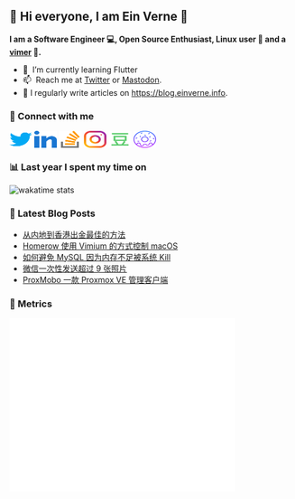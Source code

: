 ## 👋 Hi everyone, I am Ein Verne 👋

**I am a Software Engineer 💻, Open Source Enthusiast, Linux user :penguin: and a [vimer](https://github.com/einverne/dotfiles) :man:.**

- 🌱 &nbsp;I’m currently learning Flutter
- 📫 &nbsp;Reach me at [Twitter](https://twitter.com/einverne) or <a rel="me" href="https://m.einverne.info/@einverne">Mastodon</a>.
- 📝 I regularly write articles on <https://blog.einverne.info>.


### 🔗 Connect with me
<a href="https://twitter.com/einverne" target="_blank"><img align="center" src="images/twitter.svg" alt="twitter einverne" height="30" width="40" /></a>
<a href="https://linkedin.com/in/einverne" target="_blank"><img align="center" src="images/linked-in-alt.svg" alt="linkedin einverne" height="30" width="40" /></a>
<a href="https://stackoverflow.com/users/1820217/einverne" target="_blank"><img align="center" src="images/stack-overflow.svg" alt="stackoverflow einverne" height="30" width="40" /></a>
<a href="https://instagram.com/einverne" target="_blank"><img align="center" src="images/instagram.svg" alt="instagram einverne" height="30" width="40" /></a>
<a href="https://www.douban.com/people/einverne" target="_blank"><img align="center" src="images/douban.svg" alt="douban einverne" height="30" width="40" /></a>
<a href="https://homer.einverne.info" target="_blank"><img align="center" src="images/homer.svg" alt="einverne online services" height="30" width="40" /></a>

### 📊 Last year I spent my time on

![wakatime stats](https://github-readme-stats.vercel.app/api/wakatime?username=einverne&api_domain=wakapi.einverne.info&hide_title=true&hide_border=true&langs_count=18&bg_color=00000000&text_color=777&layout=compact)

### 📕 Latest Blog Posts
<!-- BLOG-POST-LIST:START -->
- [从内地到香港出金最佳的方法](https://einverne.github.io/post/2024/06/money-to-hong-kong.html)
- [Homerow 使用 Vimium 的方式控制 macOS](https://einverne.github.io/post/2024/05/homerow.html)
- [如何避免 MySQL 因为内存不足被系统 Kill](https://einverne.github.io/post/2024/05/mysql-oom-kill.html)
- [微信一次性发送超过 9 张照片](https://einverne.github.io/post/2024/05/wechat-send-over-nine-photos.html)
- [ProxMobo 一款 Proxmox VE 管理客户端](https://einverne.github.io/post/2024/05/proxmobo-proxmox-ve-management-tool.html)
<!-- BLOG-POST-LIST:END -->

### 👻 Metrics
<img align="left" src="/metrics.base.svg" alt="Metrics" width="400">
